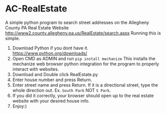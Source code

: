 # AC-RealEstate
A simple python program to search street addresses on the Allegheny County PA Real Estate Website http://www2.county.allegheny.pa.us/RealEstate/search.aspx
Running this is simple.
1. Download Python if you dont have it. https://www.python.org/downloads/
2. Open CMD as ADMIN and run ```pip install mechanize``` This installs the mechanize web browser python integration for the program to properly interact with websites.
3. Download and Double click RealEstate.py
4. Enter house number and press Return.
5. Enter street name and press Return. If it is a directional street, type the whole direction out. Ex. ```South Park``` NOT ```S Park```.
6. If you did it correctly, your browser should open up to the real estate website with your desired house info.
7. Enjoy:)
